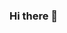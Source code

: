 ### Hi there 👋

<!--
**parkikbum/parkikbum** is a ✨ _special_ ✨ repository because its `README.md` (this file) appears on your GitHub profile.

<link>
<a href="https://solved.ac/profile/pibum"></a>
